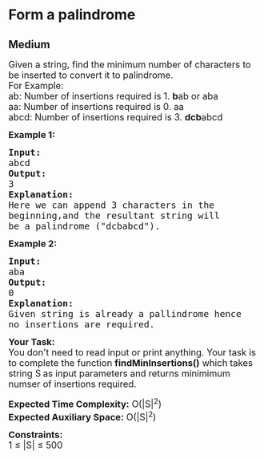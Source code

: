 # Form a palindrome
## Medium 
<div class="problem-statement">
                <p></p><p><span style="font-size:18px">Given a string, find the minimum number of characters to be inserted to convert it to palindrome.<br>
For Example:<br>
ab: Number of insertions required is 1.&nbsp;<strong>b</strong>ab or aba<br>
aa: Number of insertions required is 0. aa<br>
abcd: Number of insertions required is 3.&nbsp;<strong>dcb</strong>abcd</span></p>

<p><span style="font-size:18px"><strong>Example 1:</strong></span></p>

<pre><span style="font-size:18px"><strong>Input:</strong>
abcd</span>
<span style="font-size:18px"><strong>Output:</strong>
3</span>
<span style="font-size:18px"><strong>Explanation:
</strong>Here we can append 3 characters in the 
beginning,and the resultant string will 
be a palindrome ("dcbabcd").</span></pre>

<p><span style="font-size:18px"><strong>Example 2:</strong></span></p>

<pre><span style="font-size:18px"><strong>Input:</strong>
aba</span>
<span style="font-size:18px"><strong>Output:</strong>
0</span>
<span style="font-size:18px"><strong>Explanation:</strong>
Given string is already a pallindrome hence
no insertions are required.</span></pre>

<p><span style="font-size:18px"><strong>Your Task:&nbsp;&nbsp;</strong><br>
You don't need to read input or print anything. Your task is to complete the function <strong>findMinInsertions()</strong>&nbsp;which takes string S<strong> </strong>as input parameters&nbsp;and returns minimimum numser of insertions required.</span></p>

<p><span style="font-size:18px"><strong>Expected Time Complexity:</strong> O(|S|<sup>2</sup>)<br>
<strong>Expected Auxiliary Space:</strong> O(|S|<sup>2</sup>)</span></p>

<p><span style="font-size:18px"><strong>Constraints:</strong><br>
1 ≤ |S| ≤ 500</span></p>
 <p></p>
            </div>